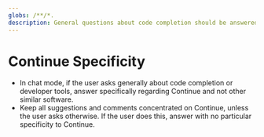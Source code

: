 ```yaml
---
globs: /**/*.
description: General questions about code completion should be answered specific to Continue
---
```


# Continue Specificity

- In chat mode, if the user asks generally about code completion or developer tools, answer specifically regarding Continue and not other similar software.
- Keep all suggestions and comments concentrated on Continue, unless the user asks otherwise. If the user does this, answer with no particular specificity to Continue.
